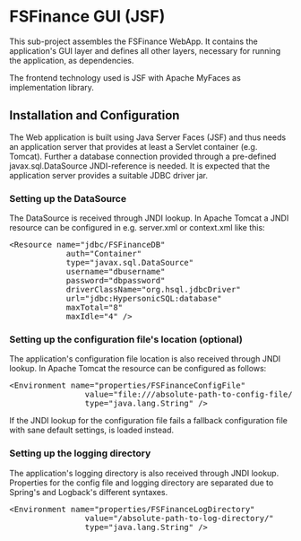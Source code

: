 # FSFinance GUI (JSF)

This sub-project assembles the FSFinance WebApp. It contains the application's
GUI layer and defines all other layers, necessary for running the application,
as dependencies.

The frontend technology used is JSF with Apache MyFaces as implementation
library.

## Installation and Configuration

The Web application is built using Java Server Faces (JSF) and thus needs an
application server that provides at least a Servlet container (e.g. Tomcat).
Further a database connection provided through a pre-defined javax.sql.DataSource
JNDI-reference is needed. It is expected that the application server provides
a suitable JDBC driver jar.

### Setting up the DataSource

The DataSource is received through JNDI lookup. In Apache Tomcat a JNDI resource
can be configured in e.g. server.xml or context.xml like this:

<pre>
&lt;Resource name="jdbc/FSFinanceDB"
            auth="Container"
            type="javax.sql.DataSource"
            username="dbusername"
            password="dbpassword"
            driverClassName="org.hsql.jdbcDriver"
            url="jdbc:HypersonicSQL:database"
            maxTotal="8"
            maxIdle="4" /&gt;
</pre>

### Setting up the configuration file's location (optional)

The application's configuration file location is also received through JNDI
lookup. In Apache Tomcat the resource can be configured as follows:

<pre>
&lt;Environment name="properties/FSFinanceConfigFile"
    			value="file:///absolute-path-to-config-file/fsfinance-config.DEV.properties"
    			type="java.lang.String" /&gt;
</pre>

If the JNDI lookup for the configuration file fails a fallback configuration file with
sane default settings, is loaded instead.

### Setting up the logging directory

The application's logging directory is also received through JNDI lookup.
Properties for the config file and logging directory are separated due to
Spring's and Logback's different syntaxes.

<pre>
&lt;Environment name="properties/FSFinanceLogDirectory"
    			value="/absolute-path-to-log-directory/"
    			type="java.lang.String" /&gt;
</pre>
